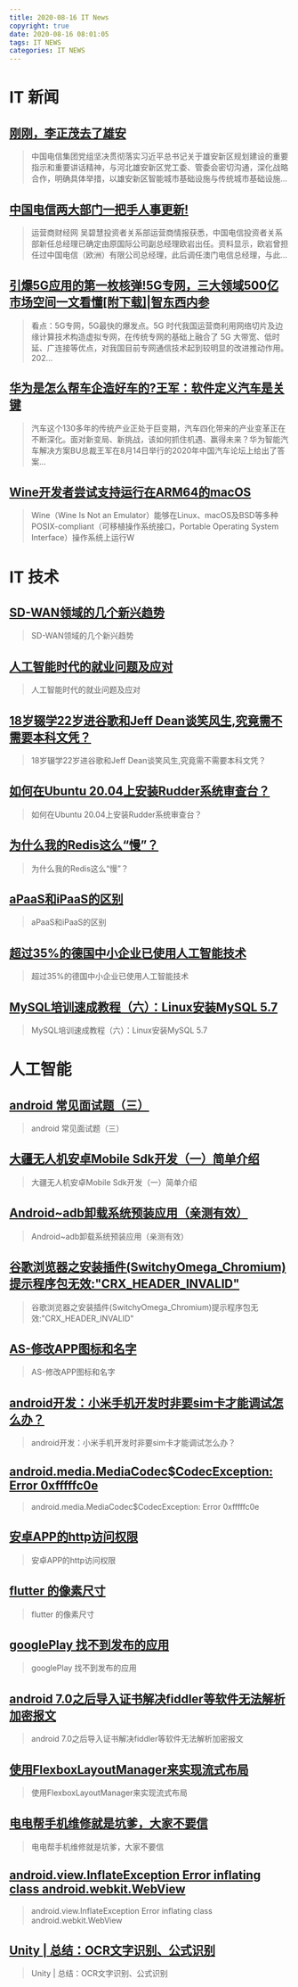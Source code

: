 ```yaml
---
title: 2020-08-16 IT News
copyright: true
date: 2020-08-16 08:01:05
tags: IT NEWS
categories: IT NEWS
---
```

# IT 新闻 
 ## [刚刚，李正茂去了雄安](http://mp.weixin.qq.com/s?src=11&timestamp=1597536005&ver=2525&signature=ye8gVY1A*9miHAEvYC9fuN0UB5oiloHx2lad7kf3Um5ZsU8aMaElQvTKVuHNaYxe-zln*ismT6yvEIVIem3W4LQ1D6KbUE1KHzhP63druYYP5zx09nhJMjgYTRSqP6C0&new=1)
 > 中国电信集团党组坚决贯彻落实习近平总书记关于雄安新区规划建设的重要指示和重要讲话精神，与河北雄安新区党工委、管委会密切沟通，深化战略合作，明确具体举措，以雄安新区智能城市基础设施与传统城市基础设施...
 ## [中国电信两大部门一把手人事更新!](http://mp.weixin.qq.com/s?src=11&timestamp=1597536005&ver=2525&signature=ysWFdCXdPC07Gz4i-EtLUSA2ZKBEUFOTJdfM9B62-XAlBvJYOl4fpyi20lcWO-95liLPDWk47M0viDfHujoj98tWqvzONplGMJP3txUxqHzCQSp2TpkTxBkiN8uYZqN6&new=1)
 > 运营商财经网 吴碧慧投资者关系部运营商情报获悉，中国电信投资者关系部新任总经理已确定由原国际公司副总经理欧岩出任。资料显示，欧岩曾担任过中国电信（欧洲）有限公司总经理，此后调任澳门电信总经理，与此...
 ## [引爆5G应用的第一枚核弹!5G专网，三大领域500亿市场空间一文看懂\[附下载\]|智东西内参](http://mp.weixin.qq.com/s?src=11&timestamp=1597536005&ver=2525&signature=l2z7dDHLAXmLK5XC1W4duiyo4nT4enLqCqjh4SgMrhwrGiVcmPtpTAM0E3zbYDDXDbYMJGgNI3uO4g-yxnbh29sxTYYcXto3zl-oUttGXf6EkSKtMPATlB7XNH6XZMNJ&new=1)
 > 看点：5G专网，5G最快的爆发点。5G 时代我国运营商利用网络切片及边缘计算技术构造虚拟专网，在传统专网的基础上融合了 5G 大带宽、低时延、广连接等优点，对我国目前专网通信技术起到较明显的改进推动作用。202...
 ## [华为是怎么帮车企造好车的?王军：软件定义汽车是关键](http://mp.weixin.qq.com/s?src=11&timestamp=1597536005&ver=2525&signature=e351wlW9McG6CWGAcmk8hLL3K7PNE3MXMZophj4SoVvk2g0-crJ2qpUKr*56C*4kMqwZz6xVdJUAh1fch2shHf4PEJ7Dr0zV1sIKpM9vjfu0NqG1FhOM7jBcokMYpxap&new=1)
 > 汽车这个130多年的传统产业正处于巨变期，汽车四化带来的产业变革正在不断深化。面对新变局、新挑战，该如何抓住机遇、赢得未来？华为智能汽车解决方案BU总裁王军在8月14日举行的2020年中国汽车论坛上给出了答案...
 ## [Wine开发者尝试支持运行在ARM64的macOS](http://mp.weixin.qq.com/s?src=11&timestamp=1597536005&ver=2525&signature=F6vBfWkmCyfXWrWuCdVBIvGkB8OEYcR2uXC9s*nJcl6hvyhIZDKP3RLtUkuqp1CDukBv7oQkKK41NLDe56o8dc3YpTwvpX2sa6wQringZHZegrMBP0IJ02iYBcTzsrLJ&new=1)
 > Wine（Wine Is Not an Emulator）能够在Linux、macOS及BSD等多种POSIX-compliant（可移植操作系统接口，Portable Operating System Interface）操作系统上运行W
# IT 技术 
 ## [SD-WAN领域的几个新兴趋势](http://network.51cto.com/art/202008/623812.htm)
 > SD-WAN领域的几个新兴趋势
 ## [人工智能时代的就业问题及应对](http://ai.51cto.com/art/202008/623794.htm)
 > 人工智能时代的就业问题及应对
 ## [18岁辍学22岁进谷歌和Jeff Dean谈笑风生,究竟需不需要本科文凭？](http://news.51cto.com/art/202008/623774.htm)
 > 18岁辍学22岁进谷歌和Jeff Dean谈笑风生,究竟需不需要本科文凭？
 ## [如何在Ubuntu 20.04上安装Rudder系统审查台？](http://developer.51cto.com/art/202008/623810.htm)
 > 如何在Ubuntu 20.04上安装Rudder系统审查台？
 ## [为什么我的Redis这么“慢”？](http://stor.51cto.com/art/202008/623849.htm)
 > 为什么我的Redis这么“慢”？
 ## [aPaaS和iPaaS的区别](http://zhuanlan.51cto.com/art/202008/623739.htm)
 > aPaaS和iPaaS的区别
 ## [超过35%的德国中小企业已使用人工智能技术](http://ai.51cto.com/art/202008/623736.htm)
 > 超过35%的德国中小企业已使用人工智能技术
 ## [MySQL培训速成教程（六）：Linux安装MySQL 5.7](http://fellow.51cto.com/art/202007/622200.htm?qd=51ctojrzd)
 > MySQL培训速成教程（六）：Linux安装MySQL 5.7
# 人工智能 
 ## [android 常见面试题（三）](https://blog.csdn.net/wk_beicai/article/details/101262897)
 > android 常见面试题（三）
 ## [大疆无人机安卓Mobile Sdk开发（一）简单介绍](https://blog.csdn.net/qq_26923265/article/details/88895067)
 > 大疆无人机安卓Mobile Sdk开发（一）简单介绍
 ## [Android~adb卸载系统预装应用（亲测有效）](https://blog.csdn.net/Bluechalk/article/details/101280560)
 > Android~adb卸载系统预装应用（亲测有效）
 ## [谷歌浏览器之安装插件(SwitchyOmega_Chromium)提示程序包无效:"CRX_HEADER_INVALID"](https://blog.csdn.net/u011068702/article/details/101290518)
 > 谷歌浏览器之安装插件(SwitchyOmega_Chromium)提示程序包无效:&quot;CRX_HEADER_INVALID&quot;
 ## [AS-修改APP图标和名字](https://blog.csdn.net/yiself/article/details/101284936)
 > AS-修改APP图标和名字
 ## [android开发：小米手机开发时非要sim卡才能调试怎么办？](https://blog.csdn.net/qq_34203714/article/details/101306451)
 > android开发：小米手机开发时非要sim卡才能调试怎么办？
 ## [android.media.MediaCodec$CodecException: Error 0xfffffc0e](https://blog.csdn.net/m0_37039192/article/details/101288646)
 > android.media.MediaCodec$CodecException: Error 0xfffffc0e
 ## [安卓APP的http访问权限](https://blog.csdn.net/pcplayer/article/details/101305862)
 > 安卓APP的http访问权限
 ## [flutter 的像素尺寸](https://blog.csdn.net/Ani/article/details/101263446)
 > flutter 的像素尺寸
 ## [googlePlay 找不到发布的应用](https://blog.csdn.net/ZhaoLuoss/article/details/101293663)
 > googlePlay 找不到发布的应用
 ## [android 7.0之后导入证书解决fiddler等软件无法解析加密报文](https://blog.csdn.net/liutianheng654/article/details/101287072)
 > android 7.0之后导入证书解决fiddler等软件无法解析加密报文
 ## [使用FlexboxLayoutManager来实现流式布局](https://blog.csdn.net/chenguang79/article/details/101283723)
 > 使用FlexboxLayoutManager来实现流式布局
 ## [电电帮手机维修就是坑爹，大家不要信](https://blog.csdn.net/love829928/article/details/101293004)
 > 电电帮手机维修就是坑爹，大家不要信
 ## [android.view.InflateException Error inflating class android.webkit.WebView](https://blog.csdn.net/lvshuchangyin/article/details/101264629)
 > android.view.InflateException Error inflating class android.webkit.WebView
 ## [Unity | 总结：OCR文字识别、公式识别](https://blog.csdn.net/weixin_39766005/article/details/101217645)
 > Unity | 总结：OCR文字识别、公式识别

    